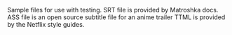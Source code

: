 Sample files for use with testing. 
SRT file is provided by Matroshka docs. 
ASS file is an open source subtitle file for an anime trailer
TTML is provided by the Netflix style guides. 
